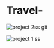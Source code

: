 # Travel-
![project 2ss git](https://user-images.githubusercontent.com/70151373/112673359-a03e4a80-8e8a-11eb-9e07-a18bce24fa07.png)

![project 1 ss](https://user-images.githubusercontent.com/70151373/112673677-04610e80-8e8b-11eb-858e-bd4f761a579a.PNG)




